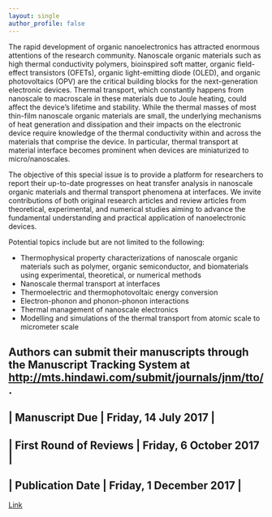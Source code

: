 ```yaml
---
layout: single
author_profile: false
---
```


The rapid development of organic nanoelectronics has attracted enormous attentions of the research community. Nanoscale organic materials such as high thermal conductivity polymers, bioinspired soft matter, organic field-effect transistors (OFETs), organic light-emitting diode (OLED), and organic photovoltaics (OPV) are the critical building blocks for the next-generation electronic devices. Thermal transport, which constantly happens from nanoscale to macroscale in these materials due to Joule heating, could affect the device’s lifetime and stability. While the thermal masses of most thin-film nanoscale organic materials are small, the underlying mechanisms of heat generation and dissipation and their impacts on the electronic device require knowledge of the thermal conductivity within and across the materials that comprise the device. In particular, thermal transport at material interface becomes prominent when devices are miniaturized to micro/nanoscales.

The objective of this special issue is to provide a platform for researchers to report their up-to-date progresses on heat transfer analysis in nanoscale organic materials and thermal transport phenomena at interfaces. We invite contributions of both original research articles and review articles from theoretical, experimental, and numerical studies aiming to advance the fundamental understanding and practical application of nanoelectronic devices.

Potential topics include but are not limited to the following:
- Thermophysical property characterizations of nanoscale organic materials such as polymer, organic semiconductor, and biomaterials using experimental, theoretical, or numerical methods
- Nanoscale thermal transport at interfaces
- Thermoelectric and thermophotovoltaic energy conversion
- Electron-phonon and phonon-phonon interactions
- Thermal management of nanoscale electronics
- Modelling and simulations of the thermal transport from atomic scale to micrometer scale

Authors can submit their manuscripts through the Manuscript Tracking System at http://mts.hindawi.com/submit/journals/jnm/tto/.
----------------------------------------------------
| Manuscript Due         | Friday, 14 July 2017    |
----------------------------------------------------
| First Round of Reviews | Friday, 6 October 2017  | 
----------------------------------------------------
| Publication Date       | Friday, 1 December 2017 |
----------------------------------------------------

[Link](https://www.hindawi.com/journals/jnm/si/245036/cfp/)
